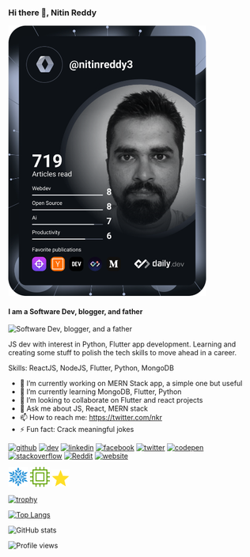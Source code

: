 ### Hi there 👋, Nitin Reddy

<a href="https://app.daily.dev/DailyDevTips"><img src="https://github.com/nitinreddy3/nitinreddy3/blob/master/devcard.svg" width="400" alt="Nitin Reddy's Dev Card"/></a>

#### I am a Software Dev, blogger, and father
![Software Dev, blogger, and a father](https://images.unsplash.com/photo-1454165205744-3b78555e5572?ixlib=rb-1.2.1&auto=format&fit=crop&w=500&q=60)

JS dev with interest in Python, Flutter app development. Learning and creating some stuff to polish the tech skills to move ahead in a career.

Skills: ReactJS, NodeJS, Flutter, Python, MongoDB

- 🔭 I’m currently working on MERN Stack app, a simple one but useful 
- 🌱 I’m currently learning MongoDB, Flutter, Python 
- 👯 I’m looking to collaborate on Flutter and react projects 
- 💬 Ask me about JS, React, MERN stack 
- 📫 How to reach me: https://twitter.com/nkr 
- ⚡ Fun fact: Crack meaningful jokes 


[<img src='https://cdn.jsdelivr.net/npm/simple-icons@3.0.1/icons/github.svg' alt='github' height='40'>](https://github.com/nitinreddy3)  [<img src='https://cdn.jsdelivr.net/npm/simple-icons@3.0.1/icons/dev-dot-to.svg' alt='dev' height='40'>](https://dev.to/nitinreddy3)  [<img src='https://cdn.jsdelivr.net/npm/simple-icons@3.0.1/icons/linkedin.svg' alt='linkedin' height='40'>](https://www.linkedin.com/in/nitinreddy3/)  [<img src='https://cdn.jsdelivr.net/npm/simple-icons@3.0.1/icons/facebook.svg' alt='facebook' height='40'>](https://www.facebook.com/nitinkreddy3)  [<img src='https://cdn.jsdelivr.net/npm/simple-icons@3.0.1/icons/twitter.svg' alt='twitter' height='40'>](https://twitter.com/nitkr)  [<img src='https://cdn.jsdelivr.net/npm/simple-icons@3.0.1/icons/codepen.svg' alt='codepen' height='40'>](https://codepen.io/nitkr)  [<img src='https://cdn.jsdelivr.net/npm/simple-icons@3.0.1/icons/stackoverflow.svg' alt='stackoverflow' height='40'>](https://stackoverflow.com/users/3259522)  [<img src='https://cdn.jsdelivr.net/npm/simple-icons@3.0.1/icons/reddit.svg' alt='Reddit' height='40'>](https://www.reddit.com/user/nitkr)  [<img src='https://cdn.jsdelivr.net/npm/simple-icons@3.0.1/icons/icloud.svg' alt='website' height='40'>](https://nitinreddy.dev)  

<a href='https://archiveprogram.github.com/'><img src='https://raw.githubusercontent.com/acervenky/animated-github-badges/master/assets/acbadge.gif' width='40' height='40'></a> <a href='https://docs.github.com/en/developers'><img src='https://raw.githubusercontent.com/acervenky/animated-github-badges/master/assets/devbadge.gif' width='40' height='40'></a> <a href='https://stars.github.com/'><img src='https://raw.githubusercontent.com/acervenky/animated-github-badges/master/assets/starbadge.gif' width='35' height='35'></a>

[![trophy](https://github-profile-trophy.vercel.app/?username=nitinreddy3)](https://github.com/ryo-ma/github-profile-trophy)

[![Top Langs](https://github-readme-stats.vercel.app/api/top-langs/?username=nitinreddy3)](https://github.com/anuraghazra/github-readme-stats)

![GitHub stats](https://github-readme-stats.vercel.app/api?username=nitinreddy3&show_icons=true)  

![Profile views](https://gpvc.arturio.dev/nitinreddy3)  

